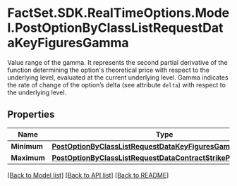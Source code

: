 # FactSet.SDK.RealTimeOptions.Model.PostOptionByClassListRequestDataKeyFiguresGamma
Value range of the gamma. It represents the second partial derivative of the function determining the option's theoretical price with respect to the underlying level, evaluated at the current underlying level. Gamma indicates the rate of change of the option’s delta (see attribute `delta`) with respect to the underlying level.

## Properties

Name | Type | Description | Notes
------------ | ------------- | ------------- | -------------
**Minimum** | [**PostOptionByClassListRequestDataKeyFiguresGammaMinimum**](PostOptionByClassListRequestDataKeyFiguresGammaMinimum.md) |  | [optional] 
**Maximum** | [**PostOptionByClassListRequestDataContractStrikePriceMaximum**](PostOptionByClassListRequestDataContractStrikePriceMaximum.md) |  | [optional] 

[[Back to Model list]](../README.md#documentation-for-models) [[Back to API list]](../README.md#documentation-for-api-endpoints) [[Back to README]](../README.md)

